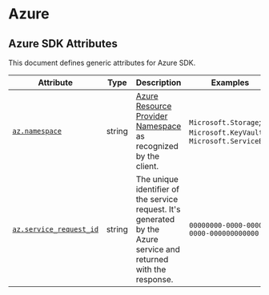 <!--- Hugo front matter used to generate the website version of this page:
--->

<!-- NOTE: THIS FILE IS AUTOGENERATED. DO NOT EDIT BY HAND. -->
<!-- see templates/registry/markdown/attribute_namespace.md.j2 -->

# Azure

## Azure SDK Attributes

This document defines generic attributes for Azure SDK.

| Attribute                                                                               | Type   | Description                                                                                                                                                             | Examples                                                          | Stability                                                        |
| --------------------------------------------------------------------------------------- | ------ | ----------------------------------------------------------------------------------------------------------------------------------------------------------------------- | ----------------------------------------------------------------- | ---------------------------------------------------------------- |
| <a id="az-namespace" href="#az-namespace">`az.namespace`</a>                            | string | [Azure Resource Provider Namespace](https://learn.microsoft.com/azure/azure-resource-manager/management/azure-services-resource-providers) as recognized by the client. | `Microsoft.Storage`; `Microsoft.KeyVault`; `Microsoft.ServiceBus` | ![Experimental](https://img.shields.io/badge/-experimental-blue) |
| <a id="az-service-request-id" href="#az-service-request-id">`az.service_request_id`</a> | string | The unique identifier of the service request. It's generated by the Azure service and returned with the response.                                                       | `00000000-0000-0000-0000-000000000000`                            | ![Experimental](https://img.shields.io/badge/-experimental-blue) |
